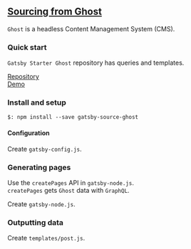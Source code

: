 ## [Sourcing from Ghost](https://www.gatsbyjs.org/docs/sourcing-from-ghost/)

`Ghost` is a headless Content Management System (CMS).  

### Quick start

`Gatsby Starter Ghost` repository has queries and templates.  

[Repository](https://github.com/tryghost/gatsby-starter-ghost)  
[Demo](https://gatsby.ghost.org/)  

### Install and setup

```
$: npm install --save gatsby-source-ghost
```

#### Configuration

Create `gatsby-config.js`.  

### Generating pages

Use the `createPages` API in `gatsby-node.js`.  
`createPages` gets `Ghost` data with `GraphQL`.  

Create `gatsby-node.js`.  

### Outputting data

Create `templates/post.js`.  
